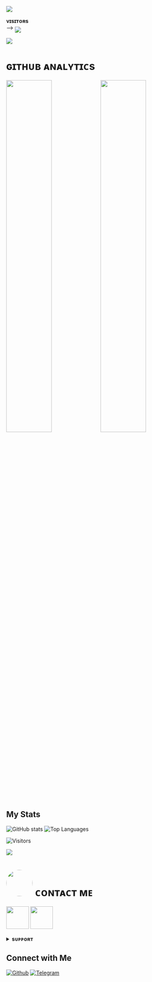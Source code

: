   <img src="https://readme-typing-svg.herokuapp.com?color=FF4000&width=620&lines=✨+🦋+𝐇𝐄𝐘+𝐓𝐇𝐄𝐑𝐄+𝐓𝐇𝐈𝐒+𝐈𝐒+𝐀𝐦-𝐊𝐢𝐝+🖤+🥀"></b></h3>

<b>ᴠɪsɪᴛᴏʀs</b><br>
 -->    <img align="middle" src="https://profile-counter.glitch.me/tz-ash/count.svg" />
</p>

[<img src="https://telegra.ph/file/c8feb585b6b277f9242c6.jpg" />](https://github.com/tz-ash)
<h1> ɢɪᴛʜᴜʙ ᴀɴᴀʟʏᴛɪᴄs </h1>

[<img src="https://github-readme-stats.vercel.app/api?username=tz-ash&count_private=true&show_icons=true&theme=chartreuse-dark&custom_title=What%27s+the+craic?&include_all_commits=true&hide_border=true&bg_color=000000" width="49%">](https://github.com/Noob-Mukesh)  [<img src="https://github-readme-streak-stats.herokuapp.com/?user=tz-ash&theme=chartreuse-dark&hide_border=True&bg_color=000000" width="49%">](https://github.com/tz-ash)





## My Stats

![GitHub stats](https://github-readme-stats.vercel.app/api?username=CHALCOGEN645&show_icons=true&theme=radical)
![Top Languages](https://github-readme-stats.vercel.app/api/top-langs/?username=CHALCOGEN645&layout=compact&theme=midnight-purple&hide=Css)

![Visitors](https://visitor-badge.laobi.icu/badge?page_id=tz-ash)


[<img src="https://github.com/CHALCOGEN645/CHALCOGEN645/blob/master/resources/hr.gif"/>](https://github.com/tz-ash)

<h1> <img src="https://te.legra.ph/file/1f5f400d5a16ae3a89343.jpg" width="70px" style="border-radius: 50%"> ᴄᴏɴᴛᴀᴄᴛ ᴍᴇ </h1>

[<img src="https://te.legra.ph/file/3f6810f790713b26fe826.jpg" width="60px">](https://tg://openmessage?user_id=7091240816) [<img src="https://te.legra.ph/file/2a7a17fc66a8f5fe785c3.jpg" width="60px">](https://github.com/tz-ash) 



<details>
<summary><b>sᴜᴘᴘᴏʀᴛ</b></summary>
<a href="https://t.me/CLXGN"><img title="Telegram" src="https://img.shields.io/badge/Telegram-%23000000.svg?&style=for-the-badge&logo=telegram&logoColor=61DAFB"></a>
</details>

    

        







## Connect with Me

[![Github](https://img.shields.io/badge/-Github-181717?style=for-the-badge&logo=Github&logoColor=white)](https://github.com/tz-ash)
[![Telegram](https://img.shields.io/badge/Telegram-2CA5E0?style=for-the-badge&logo=telegram&logoColor=white)](https://telegram.me/amkidbot)
